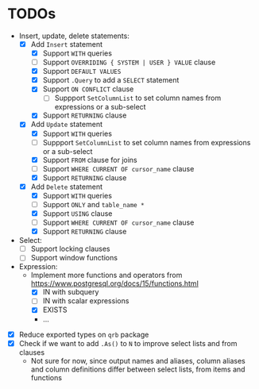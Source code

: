 # TODOs

* Insert, update, delete statements:
    * [x] Add `Insert` statement
      * [x] Support `WITH` queries
      * [ ] Support `OVERRIDING { SYSTEM | USER } VALUE` clause
      * [x] Support `DEFAULT VALUES`
      * [x] Support `.Query` to add a `SELECT` statement
      * [x] Support `ON CONFLICT` clause
          * [ ] Suppport `SetColumnList` to set column names from expressions or a sub-select
      * [x] Support `RETURNING` clause
    * [x] Add `Update` statement
      * [x] Support `WITH` queries
      * [ ] Suppport `SetColumnList` to set column names from expressions or a sub-select
      * [x] Support `FROM` clause for joins
      * [ ] Support `WHERE CURRENT OF cursor_name` clause
      * [x] Support `RETURNING` clause
    * [x] Add `Delete` statement
      * [x] Support `WITH` queries
      * [ ] Support `ONLY` and `table_name *`
      * [x] Support `USING` clause
      * [ ] Support `WHERE CURRENT OF cursor_name` clause
      * [x] Support `RETURNING` clause
* Select:
    * [ ] Support locking clauses
    * [ ] Support window functions
* Expression:
  * Implement more functions and operators from https://www.postgresql.org/docs/15/functions.html
    * [x] IN with subquery
    * [ ] IN with scalar expressions
    * [x] EXISTS
    * ...
* [x] Reduce exported types on `qrb` package
* [x] Check if we want to add `.As()` to `N` to improve select lists and from clauses
    * Not sure for now, since output names and aliases, column aliases and column definitions differ between select
      lists, from items and functions
